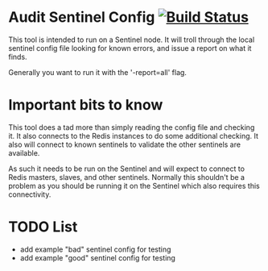 # Audit Sentinel Config [![Build Status](https://travis-ci.org/therealbill/audit-sentinel-config.svg?branch=master)](https://travis-ci.org/therealbill/audit-sentinel-config)

This tool is intended to run on a Sentinel node. It will troll through
the local sentinel config file looking for known errors, and issue a
report on what it finds.

Generally you want to run it with the '-report=all' flag.

# Important bits to know

This tool does a tad more than simply reading the config file and
checking it. It also connects to the Redis instances to do some
additional checking.  It also will connect to known sentinels to
validate the other sentinels are available. 

As such it needs to be run on the Sentinel and will expect to connect to
Redis masters, slaves, and other sentinels. Normally this shouldn't be a
problem as you should be running it on the Sentinel which also requires
this connectivity. 


# TODO List
 * add example "bad" sentinel config for testing
 * add example "good" sentinel config for testing
